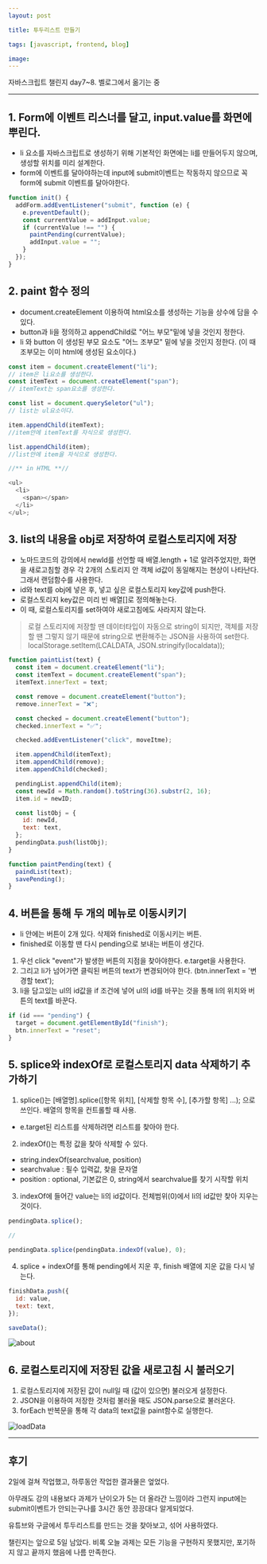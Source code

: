 ```yaml
---
layout: post

title: 투두리스트 만들기

tags: [javascript, frontend, blog]

image:
---
```


자바스크립트 챌린지 day7~8.
벨로그에서 옮기는 중

---

## 1. Form에 이벤트 리스너를 달고, input.value를 화면에 뿌린다.

- li 요소를 자바스크립트로 생성하기 위해 기본적인 화면에는 li를 만들어두지 않으며, 생성할 위치를 미리 설계한다.
- form에 이벤트를 달아야하는데 input에 submit이벤트는 작동하지 않으므로 꼭 form에 submit 이벤트를 달아야한다.

```javascript
function init() {
  addForm.addEventListener("submit", function (e) {
    e.preventDefault();
    const currentValue = addInput.value;
    if (currentValue !== "") {
      paintPending(currentValue);
      addInput.value = "";
    }
  });
}
```

## 2. paint 함수 정의

- document.createElement 이용하여 html요소를 생성하는 기능을 상수에 담을 수 있다.
- button과 li을 정의하고 appendChild로 "어느 부모"밑에 넣을 것인지 정한다.
- li 와 button 이 생성된 부모 요소도 "어느 조부모" 밑에 넣을 것인지 정한다. (이 때 조부모는 이미 html에 생성된 요소이다.)

```javascript
const item = document.createElement("li");
// item은 li요소를 생성한다.
const itemText = document.createElement("span");
// itemText는 span요소를 생성한다.

const list = document.querySeletor("ul");
// list는 ul요소이다.

item.appendChild(itemText);
//item안에 itemText를 자식으로 생성한다.

list.appendChild(item);
//list안에 item을 자식으로 생성한다.

//** in HTML **//

<ul>
  <li>
    <span></span>
  </li>
</ul>;
```

## 3. list의 내용을 obj로 저장하여 로컬스토리지에 저장

- 노마드코드의 강의에서 newId를 선언할 때 배열.length + 1로 알려주었지만, 화면을 새로고침할 경우 각 2개의 스토리지 안 객체 id값이 동일해지는 현상이 나타난다. 그래서 랜덤함수를 사용한다.
- id와 text를 obj에 넣은 후, 넣고 싶은 로컬스토리지 key값에 push한다.
- 로컬스토리지 key값은 미리 빈 배열[]로 정의해놓는다.
- 이 때, 로컬스토리지를 set하여야 새로고침에도 사라지지 않는다.

> 로컬 스토리지에 저장할 땐 데이터타입이 자동으로 string이 되지만, 객체를 저장할 땐 그렇지 않기 때문에 string으로 변환해주는 JSON을 사용하여 set한다.
> localStorage.setItem(LCALDATA, JSON.stringify(localdata));

```javascript
function paintList(text) {
  const item = document.createElement("li");
  const itemText = document.createElement("span");
  itemText.innerText = text;

  const remove = document.createElement("button");
  remove.innerText = "❌";

  const checked = document.createElement("button");
  checked.innerText = "✅";

  checked.addEventListener("click", moveItme);

  item.appendChild(itemText);
  item.appendChild(remove);
  item.appendChild(checked);

  pendingList.appendChild(item);
  const newId = Math.random().toString(36).substr(2, 16);
  item.id = newID;

  const listObj = {
    id: newId,
    text: text,
  };
  pendingData.push(listObj);
}

function paintPending(text) {
  paindList(text);
  savePending();
}
```

## 4. 버튼을 통해 두 개의 메뉴로 이동시키기

- li 안에는 버튼이 2개 있다. 삭제와 finished로 이동시키는 버튼.
- finished로 이동할 땐 다시 pending으로 보내는 버튼이 생긴다.

1. 우선 click "event"가 발생한 버튼의 지점을 찾아야한다. e.target을 사용한다.
2. 그리고 li가 넘어가면 클릭된 버튼의 text가 변경되어야 한다. (btn.innerText = '변경할 text');
3. li을 담고있는 ul의 id값을 if 조건에 넣어 ul의 id를 바꾸는 것을 통해 li의 위치와 버튼의 text를 바꾼다.

```javascript
if (id === "pending") {
  target = document.getElementById("finish");
  btn.innerText = "reset";
}
```

## 5. splice와 indexOf로 로컬스토리지 data 삭제하기 추가하기

1. splice()는 [배열명].splice([항목 위치], [삭제할 항목 수], [추가할 항목] ...); 으로 쓰인다. 배열의 항목을 컨트롤할 때 사용.

- e.target된 리스트를 삭제하려면 리스트를 찾아야 한다.

2. indexOf()는 특정 값을 찾아 삭제할 수 있다.

- string.indexOf(searchvalue, position)
- searchvalue : 필수 입력값, 찾을 문자열
- position : optional, 기본값은 0, string에서 searchvalue를 찾기 시작할 위치

3. indexOf에 들어간 value는 li의 id값이다. 전체범위(0)에서 li의 id값만 찾아 지우는 것이다.

```javascript
pendingData.splice();

//

pendingData.splice(pendingData.indexOf(value), 0);
```

4. splice + indexOf를 통해 pending에서 지운 후, finish 배열에 지운 값을 다시 넣는다.

```javascript
finishData.push({
  id: value,
  text: text,
});

saveData();
```

![about](/images/posts/moveitem.png)

## 6. 로컬스토리지에 저장된 값을 새로고침 시 불러오기

1. 로컬스토리지에 저장된 값이 null일 때 (값이 있으면) 불러오게 설정한다.
2. JSON을 이용하여 저장한 것처럼 불러올 때도 JSON.parse으로 불러온다.
3. forEach 반복문을 통해 각 data의 text값을 paint함수로 실행한다.

![loadData](/images/posts/loadData.png)

---

## 후기

2일에 걸쳐 작업했고, 하루동안 작업한 결과물은 엎었다.

아무래도 강의 내용보다 과제가 난이오가 5는 더 올라간 느낌이라 그런지 input에는 submit이벤트가 안되는구나를 3시간 동안 끙끙대다 알게되었다.

유튜브와 구글에서 투두리스트를 만드는 것을 찾아보고, 섞어 사용하였다.

챌린지는 앞으로 5일 남았다. 비록 오늘 과제는 모든 기능을 구현하지 못했지만, 포기하지 않고 끝까지 했음에 나름 만족한다.
